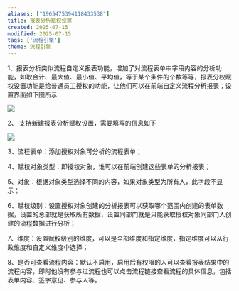 ```yaml
---
aliases: ["1965475394118433538"]
title: 报表分析赋权设置
created: 2025-07-15
modified: 2025-07-15
tags: ['流程引擎']
theme: 流程引擎
---
```


1、报表分析类似流程自定义报表功能，增加了对流程表单中字段内容的分析功能，如取合计、最大值、最小值、平均值，等于某个条件的个数等等，报表分权赋权设置功能是给普通员工授权的功能，让他们可以在前端自定义流程分析报表；设置界面如下图所示

![](1afe2c3fa445dc22ab3c78bc9cf00857.jpg)

2、 支持新建报表分析赋权设置，需要填写的信息如下

![](a0c06a6fe3f43ec40f4c6c82e02315de.jpg)

3、流程表单：添加授权对象可分析的流程表单；

4、赋权对象类型：即授权对象，谁可以在前端创建这些表单的分析报表；

5、对象：根据对象类型选择不同的内容，如果对象类型为所有人，此字段不显示；

6、赋权级别：设置授权对象创建的分析报表可以获取哪个范围内创建的表单数据，设置的总部就是获取所有数据，设置同部门就是只能获取授权对象同部门人创建的流程数据进行分析；

7、维度：设置赋权级别的维度，可以是全部维度和指定维度，指定维度可以从行政维度和自定义维度中选择；

8、是否可查看流程内容：默认不启用，启用后有权限的人可以查看报表结果中的流程内容，即时他没有参与过流程也可以点击流程链接查看流程的具体信息，包括表单内容、签字意见、参与人等。